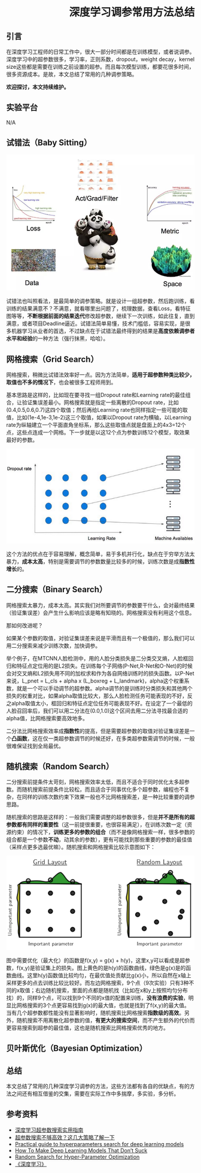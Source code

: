 # 　　　　　　深度学习调参常用方法总结
## 引言

在深度学习工程师的日常工作中，很大一部分时间都是在训练模型，或者说调参。深度学习中的超参数很多，学习率，正则系数，dropout，weight decay，kernel size这些都是需要在训练之前设置的超参。而且每次模型训练，都要花很多时间，很多资源成本。是故，本文总结了常用的几种调参策略。

**欢迎探讨，本文持续维护。**

## 实验平台

N/A

## 试错法（Baby Sitting）

![](images/183737.jpg)

试错法也叫照看法，是最简单的调参策略。就是设计一组超参数，然后跑训练，看训练的结果满意不？不满意，就看哪里出问题了，梳理数据，查看Loss，看特征图等等，**不断根据前面的结果迭代**修改超参数，继续下一次训练，如此往复，直到满意，或者项目Deadline逼近。试错法简单易懂，技术门槛低，容易实现，是很多机器学习从业者的首选，不过缺点在于试错法最终得到的结果是**高度依赖调参者水平和经验**的一种方法（强行抹黑，哈哈）。

## 网格搜索（Grid Search）

网格搜索，稍微比试错法效率好一点。因为方法简单，**适用于超参数种类比较少，取值也不多的情况下**，也会被很多工程师用到。

基本思路是这样的，比如现在要寻找一组Dropout rate和Learning rate的最佳组合，让验证集误差最小。网格搜索就是指定一些离散的Dropout rate，比如(0.4,0.5,0.6,0.7)这四个取值；然后再给Learning rate也同样指定一些可能的取值，比如(1e-4,1e-3,1e-2)这三个取值，如果以Dropout rate为横轴，以Learning rate为纵轴建立一个平面直角坐标系，那么这些取值点就是盘面上的4x3=12个点，这些点连成一个网格。下一步就是以这12个点为参数训练12个模型，取效果最好的参数。

![](images/124926.png)

这个方法的优点在于容易理解，概念简单，易于多机并行化，缺点在于穷举方法太暴力，**成本太高**，特别是需要调节的参数数量比较多的时候，训练次数是成**指数性增长**的。

## 二分搜索（Binary Search）

网格搜索太暴力，成本太高。其实我们对所要调节的参数要干什么，会对最终结果（验证集误差）会产生什么影响应该是略有知晓的。网格搜索没有利用这个信息。

那如何改进呢？

如果某个参数的取值，对验证集误差来说是平滑而且有一个极值的，那么我们可以用二分搜索来减少训练次数，加快调参。

举个例子，在MTCNN人脸检测中，用的人脸分类损失是二分类交叉熵，人脸框回归和特征点定位用的是L2损失。在训练每个子网络(P-Net,R-Net和O-Net)的时候会对交叉熵和L2损失用不同的加权求和作为各自网络训练时的损失函数。以P-Net来说，L_pnet = L_cls + alpha x (L_boxreg + L_landmark)，alpha这个权重系数，就是一个可以手动调节的超参数。alpha调节的是训练时分类损失和其他两个损失的权重对比，如果alpha取值比较大，那么人脸检测任务可能表现的不好，反之alpha取值太小，框回归和特征点定位任务可能表现不好。在设定了一个最低的人脸召回率后，我们可以用二分法在(0.0,1.0)这个区间去用二分法寻找最合适的alpha值，比网格搜索要高效地多。

二分法比网格搜索效率成**指数性**的提高，但是需要超参数的取值对验证集误差是一个**凸函数**，这在仅一类超参数调节的时候还好，在多类超参数需调节的时候，一般很难保证找到全局最优。

## 随机搜索（Random Search）

二分搜索前提条件太苛刻，网格搜索效率太低，而且不适合于同时优化太多超参数。而随机搜索前提条件比较松，而且适合于同事优化多个超参数，编程也不复杂，在同样的训练次数约束下效果一般也不比网格搜索差，是一种比较重要的调参思路。

随机搜索的思路是这样的：一般我们需要调整的超参数很多，但是**并不是所有的超参数都有同样的重要性**（这一前提很重要，也很容易满足），在训练次数一定（资源约束）的情况下，**训练更多的参数的组合**（而不是像网格搜索一样，很多参数的组合都是一个参数**不动**，动其余的参数），更有可能找到那些重要的参数的最佳值（采样点更多选最优嘛）。随机搜索和网格搜索比较示意图如下：

![](images/180705.png)

图中需要优化（最大化）的函数是f(x,y) = g(x) + h(y)，这里x,y可以看成是超参数，f(x,y)是验证集上的损失。图上黄色的是h(y)的函数曲线，绿色是g(x)是的函数曲线。这里h(y)函数值比较均匀，在最优值处贡献比g(x)小，所以自然在x轴上采样更多的点去训练比较比较好。而左边网格搜索，9个点（9次实验）只有3种不同的x取值；右边随机搜索，里面的点都是随机找（比如在x和y上按照均匀分布找）的，同样9个点，可以找到9个不同的x值的配置来训练，**没有浪费的实验**，明显比网格搜索的3个点更容易找到g(x)的最大值，也就是找到了f(x,y)的最大值。当有几个超参数都性能没有显著影响时，随机搜索比网格搜索**指数级的高效**。另外，随机搜索不用离散化超参数的值，**有更大的搜索空间**，而不产生额外的代价而更容易搜索到超参的最佳值，这也是随机搜索比网格搜索优秀的地方。

## 贝叶斯优化（Bayesian Optimization）



## 总结

本文总结了常用的几种深度学习调参的方法，这些方法都有各自的优缺点，有的方法之间还有相互借鉴的交集，需要在实际工作中多揣摩，多实验，多分析。


## 参考资料

+ [深度学习超参数搜索实用指南](https://zhuanlan.zhihu.com/p/46278815)
+ [超参数搜索不够高效？这几大策略了解一下](https://zhuanlan.zhihu.com/p/46718023)
+ [Practical guide to hyperparameters search for deep learning models](https://blog.floydhub.com/guide-to-hyperparameters-search-for-deep-learning-models/)
+ [How To Make Deep Learning Models That Don’t Suck](https://blog.nanonets.com/hyperparameter-optimization/)
+ [Random Search for Hyper-Parameter Optimization](http://www.jmlr.org/papers/volume13/bergstra12a/bergstra12a.pdf)
+ [《深度学习》](https://book.douban.com/subject/27087503/)
